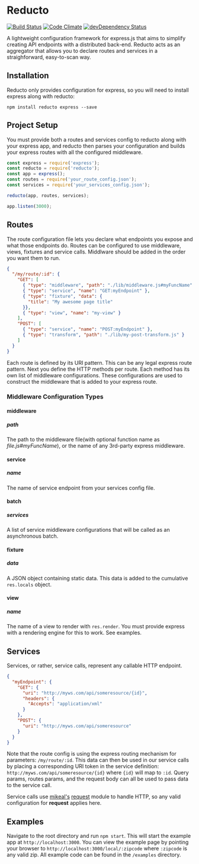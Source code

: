 # Reducto
[![Build Status](https://travis-ci.org/michaelleeallen/reducto.png)](https://travis-ci.org/michaelleeallen/reducto) [![Code Climate](https://codeclimate.com/github/michaelleeallen/reducto/badges/gpa.svg)](https://codeclimate.com/github/michaelleeallen/reducto) [![devDependency Status](https://david-dm.org/michaelleeallen/reducto.svg)](https://david-dm.org/michaelleeallen/reducto)

A lightweight configuration framework for express.js that aims to simplify creating API endpoints with
a distributed back-end. Reducto acts as an aggregator that allows you to declare routes and services in a straighforward,
easy-to-scan way.




## Installation
Reducto only provides configuration for express, so you will need to install express along with reducto:

	npm install reducto express --save

## Project Setup

You must provide both a routes and services config to reducto along with your express app, and reducto then parses your configuration and builds your express routes with all the configured middleware.

```javascript
const express = require('express');
const reducto = require('reducto');
const app = express();
const routes = require('your_route_config.json');
const services = require('your_services_config.json');

reducto(app, routes, services);

app.listen(3000);
```

## Routes

The route configuration file lets you declare what endpoints you expose and what those endpoints do.
Routes can be configured to use middleware, views, fixtures and service calls. Middlware should be added in the order you want them to run.

```json
{
  "/my/route/:id": {
    "GET": [
      { "type": "middleware", "path": "./lib/middleware.js#myFuncName" },
      { "type": "service", "name": "GET:myEndpoint" },
      { "type": "fixture", "data": {
        "title": "My awesome page title"
      }},
      { "type": "view", "name": "my-view" }
    ],
    "POST": [
      { "type": "service", "name": "POST:myEndpoint" },
      { "type": "transform", "path": "./lib/my-post-transform.js" }
    ]
  }
}
```

Each route is defined by its URI pattern. This can be any legal express route pattern. Next you define
the HTTP methods per route. Each method has its own list of middleware configurations. These configurations are used to construct the middleware that is added to your express route.

### Middleware Configuration Types

#### middleware

##### path
The path to the middleware file(with optional function name as *file.js#myFuncName*), or the name of any 3rd-party express middleware.

#### service

##### name
The name of service endpoint from your services config file.

#### batch

##### services
A list of service middleware configurations that will be called as an asynchronous batch.

#### fixture

##### data
A JSON object containing static data. This data is added to the cumulative `res.locals` object.

#### view

##### name
The name of a view to render with `res.render`. You must provide express with a rendering engine for this to work. See examples.


## Services

Services, or rather, service calls, represent any callable HTTP endpoint.

```json
{
  "myEndpoint": {
    "GET": {
      "uri": "http://myws.com/api/someresource/{id}",
      "headers": {
        "Accepts": "application/xml"
      }
    },
    "POST": {
      "uri": "http://myws.com/api/someresource"
    }
  }
}
```
Note that the route config is using
the express routing mechanism for parameters: `/my/route/:id`. This data can then be used in our service calls by
placing a corresponding URI token in the service definition: `http://myws.com/api/someresource/{id}` where `{id}`
will map to `:id`. Query params, routes params, and the request body can all be used to pass data to the service call.

Service calls use [mikeal's](https://github.com/mikeal) [request](https://github.com/mikeal/request) module to handle HTTP, so any valid configuration for
**request** applies here.

## Examples

Navigate to the root directory and run `npm start`. This will start the example app at
`http://localhost:3000`. You can view the example page by pointing your browser to `http://localhost:3000/local/:zipcode`
where `:zipcode` is any valid zip. All example code can be found in the `/examples` directory.
